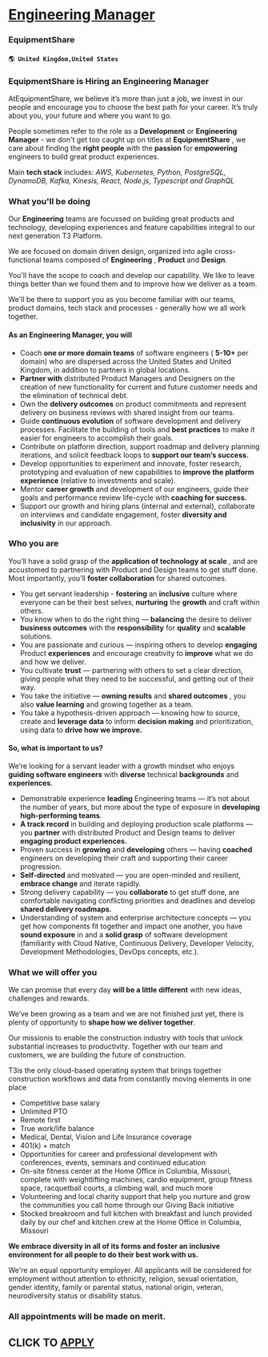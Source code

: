 # [Engineering Manager](https://www.remotewlb.com/apply/engineering-manager-88616)  
### EquipmentShare  
#### `🌎 United Kingdom,United States`  

### EquipmentShare is Hiring an Engineering Manager

AtEquipmentShare, we believe it’s more than just a job, we invest in our people and encourage you to choose the best path for your career. It’s truly about you, your future and where you want to go.

People sometimes refer to the role as a **Development** or **Engineering Manager** \- we don't get too caught up on titles at **EquipmentShare** , we care about finding the **right people** with the **passion** for **empowering** engineers to build great product experiences.

Main **tech stack** includes: _AWS, Kubernetes, Python, PostgreSQL, DynamoDB, Kafka, Kinesis, React, Node.js, Typescript and GraphQL_

###  **What you'll be doing**

Our **Engineering** teams are focussed on building great products and technology, developing experiences and feature capabilities integral to our next generation T3 Platform.

We are focused on domain driven design, organized into agile cross-functional teams composed of **Engineering** , **Product** and **Design**.

You'll have the scope to coach and develop our capability. We like to leave things better than we found them and to improve how we deliver as a team.

We'll be there to support you as you become familiar with our teams, product domains, tech stack and processes - generally how we all work together.

####  **As an Engineering Manager, you will**

  * Coach **one or more domain teams** of software engineers ( **5-10+** per domain) who are dispersed across the United States and United Kingdom, in addition to partners in global locations.
  *  **Partner with** distributed Product Managers and Designers on the creation of new functionality for current and future customer needs and the elimination of technical debt.
  * Own the **delivery outcomes** on product commitments and represent delivery on business reviews with shared insight from our teams.
  * Guide **continuous evolution** of software development and delivery processes. Facilitate the building of tools and **best practices** to make it easier for engineers to accomplish their goals.
  * Contribute on platform direction, support roadmap and delivery planning iterations, and solicit feedback loops to **support our team’s success.**
  * Develop opportunities to experiment and innovate, foster research, prototyping and evaluation of new capabilities to **improve the platform experience** (relative to investments and scale).
  * Mentor **career growth** and development of our engineers, guide their goals and performance review life-cycle with **coaching for success.**
  * Support our growth and hiring plans (internal and external), collaborate on interviews and candidate engagement, foster **diversity and inclusivity** in our approach.

###  **Who you are**

You’ll have a solid grasp of the **application of technology at scale** , and are accustomed to partnering with Product and Design teams to get stuff done. Most importantly, you’ll **foster collaboration** for shared outcomes.

  * You get servant leadership - **fostering** an **inclusive** culture where everyone can be their best selves, **nurturing** the **growth** and craft within others.
  * You know when to do the right thing — **balancing** the desire to deliver **business outcomes** with the **responsibility** for **quality** and **scalable** solutions.
  * You are passionate and curious — inspiring others to develop **engaging** Product **experiences** and encourage creativity to **improve** what we do and how we deliver.
  * You cultivate **trust** — partnering with others to set a clear direction, giving people what they need to be successful, and getting out of their way.
  * You take the initiative — **owning results** and **shared outcomes** , you also **value learning** and growing together as a team.
  * You take a hypothesis-driven approach — knowing how to source, create and **leverage data** to inform **decision making** and prioritization, using data to **drive how we improve.**

####  **So, what is important to us?**

We’re looking for a servant leader with a growth mindset who enjoys **guiding software engineers** with **diverse** technical **backgrounds** and **experiences**.

  * Demonstrable experience **leading** Engineering teams — it’s not about the number of years, but more about the type of exposure in **developing high-performing teams**.
  *  **A track record** in building and deploying production scale platforms — you **partner** with distributed Product and Design teams to deliver **engaging product experiences.**
  * Proven success in **growing** and **developing** others — having **coached** engineers on developing their craft and supporting their career progression.
  *  **Self-directed** and motivated — you are open-minded and resilient, **embrace change** and iterate rapidly.
  * Strong delivery capability — you **collaborate** to get stuff done, are comfortable navigating conflicting priorities and deadlines and develop **shared delivery roadmaps.**
  * Understanding of system and enterprise architecture concepts — you get how components fit together and impact one another, you have **sound exposure** in and a **solid grasp** of software development (familiarity with Cloud Native, Continuous Delivery, Developer Velocity, Development Methodologies, DevOps concepts, etc.).

###  **What we will offer you**

We can promise that every day **will be a little different** with new ideas, challenges and rewards.

We’ve been growing as a team and we are not finished just yet, there is plenty of opportunity to **shape how we deliver together**.

Our missionis to enable the construction industry with tools that unlock substantial increases to productivity. Together with our team and customers, we are building the future of construction.

T3is the only cloud-based operating system that brings together construction workflows and data from constantly moving elements in one place

  * Competitive base salary
  * Unlimited PTO
  * Remote first
  * True work/life balance
  * Medical, Dental, Vision and Life Insurance coverage
  * 401(k) + match
  * Opportunities for career and professional development with conferences, events, seminars and continued education
  * On-site fitness center at the Home Office in Columbia, Missouri, complete with weightlifting machines, cardio equipment, group fitness space, racquetball courts, a climbing wall, and much more
  * Volunteering and local charity support that help you nurture and grow the communities you call home through our Giving Back initiative
  * Stocked breakroom and full kitchen with breakfast and lunch provided daily by our chef and kitchen crew at the Home Office in Columbia, Missouri

 **We embrace diversity in all of its forms and foster an inclusive environment for all people to do their best work with us.**

We're an equal opportunity employer. All applicants will be considered for employment without attention to ethnicity, religion, sexual orientation, gender identity, family or parental status, national origin, veteran, neurodiversity status or disability status.

### All appointments will be made on merit.

  
## CLICK TO [APPLY](https://www.remotewlb.com/apply/engineering-manager-88616)

